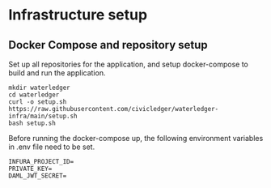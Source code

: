 # Infrastructure setup

## Docker Compose and repository setup

Set up all repositories for the application, and setup docker-compose to build and run the application.

```
mkdir waterledger
cd waterledger
curl -o setup.sh https://raw.githubusercontent.com/civicledger/waterledger-infra/main/setup.sh
bash setup.sh
```

Before running the docker-compose up, the following environment variables in .env file need to be set.

```
INFURA_PROJECT_ID=
PRIVATE_KEY=
DAML_JWT_SECRET=
```
